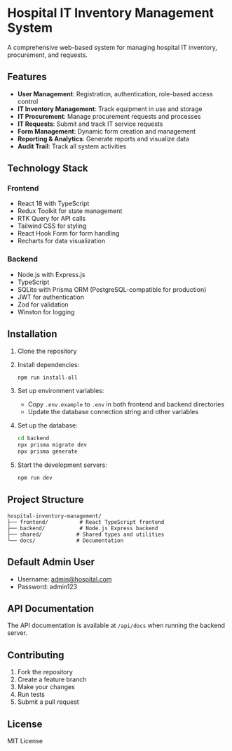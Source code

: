 # Hospital IT Inventory Management System

A comprehensive web-based system for managing hospital IT inventory, procurement, and requests.

## Features

- **User Management**: Registration, authentication, role-based access control
- **IT Inventory Management**: Track equipment in use and storage
- **IT Procurement**: Manage procurement requests and processes
- **IT Requests**: Submit and track IT service requests
- **Form Management**: Dynamic form creation and management
- **Reporting & Analytics**: Generate reports and visualize data
- **Audit Trail**: Track all system activities

## Technology Stack

### Frontend
- React 18 with TypeScript
- Redux Toolkit for state management
- RTK Query for API calls
- Tailwind CSS for styling
- React Hook Form for form handling
- Recharts for data visualization

### Backend
- Node.js with Express.js
- TypeScript
- SQLite with Prisma ORM (PostgreSQL-compatible for production)
- JWT for authentication
- Zod for validation
- Winston for logging

## Installation

1. Clone the repository
2. Install dependencies:
   ```bash
   npm run install-all
   ```

3. Set up environment variables:
   - Copy `.env.example` to `.env` in both frontend and backend directories
   - Update the database connection string and other variables

4. Set up the database:
   ```bash
   cd backend
   npx prisma migrate dev
   npx prisma generate
   ```

5. Start the development servers:
   ```bash
   npm run dev
   ```

## Project Structure

```
hospital-inventory-management/
├── frontend/          # React TypeScript frontend
├── backend/           # Node.js Express backend
├── shared/           # Shared types and utilities
└── docs/             # Documentation
```

## Default Admin User

- Username: admin@hospital.com
- Password: admin123

## API Documentation

The API documentation is available at `/api/docs` when running the backend server.

## Contributing

1. Fork the repository
2. Create a feature branch
3. Make your changes
4. Run tests
5. Submit a pull request

## License

MIT License
